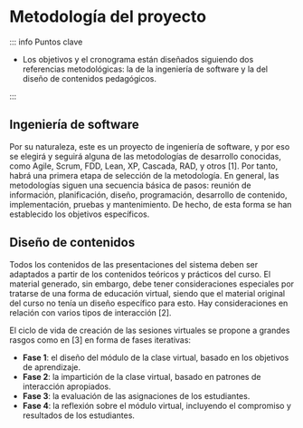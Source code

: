 # Metodología del proyecto

::: info Puntos clave

- Los objetivos y el cronograma están diseñados siguiendo dos referencias metodológicas: la de la ingeniería de software y la del diseño de contenidos pedagógicos.

:::

## Ingeniería de software

Por su naturaleza, este es un proyecto de ingeniería de software, y por eso se elegirá y seguirá alguna de las metodologías de desarrollo conocidas, como Agile, Scrum, FDD, Lean, XP, Cascada, RAD, y otros [1]. Por tanto, habrá una primera etapa de selección de la metodología. En general, las metodologías siguen una secuencia básica de pasos: reunión de información, planificación, diseño, programación, desarrollo de contenido, implementación, pruebas y mantenimiento. De hecho, de esta forma se han establecido los objetivos específicos.

## Diseño de contenidos

Todos los contenidos de las presentaciones del sistema deben ser adaptados a partir de los contenidos teóricos y prácticos del curso. El material generado, sin embargo, debe tener consideraciones especiales por tratarse de una forma de educación virtual, siendo que el material original del curso no tenía un diseño específico para esto. Hay consideraciones en relación con varios tipos de interacción [2].

El ciclo de vida de creación de las sesiones virtuales se propone a grandes rasgos como en [3] en forma de fases iterativas:

- **Fase 1**: el diseño del módulo de la clase virtual, basado en los objetivos de aprendizaje.
- **Fase 2**: la impartición de la clase virtual, basado en patrones de interacción apropiados.
- **Fase 3**: la evaluación de las asignaciones de los estudiantes.
- **Fase 4**: la reflexión sobre el módulo virtual, incluyendo el compromiso y resultados de los estudiantes.

